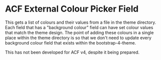 # ACF External Colour Picker Field
This gets a list of colours and their values from a file in the theme directory.
Each field that has a "background colour" field can have set colour values that match the theme design.
The point of adding these colours in a single place within the theme directory is so that we don't need to update every background colour field that exists within the bootstrap-4-theme.

This has not been developed for ACF v4, despite it being prepared.